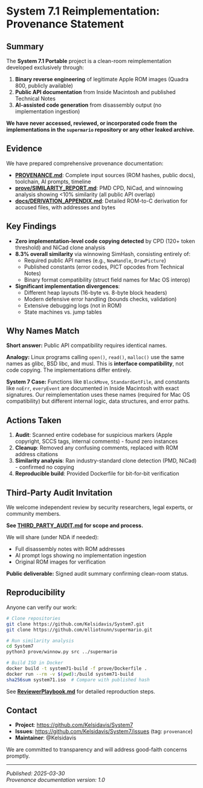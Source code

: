 # System 7.1 Reimplementation: Provenance Statement

## Summary

The **System 7.1 Portable** project is a clean-room reimplementation developed exclusively through:

1. **Binary reverse engineering** of legitimate Apple ROM images (Quadra 800, publicly available)
2. **Public API documentation** from Inside Macintosh and published Technical Notes
3. **AI-assisted code generation** from disassembly output (no implementation ingestion)

**We have never accessed, reviewed, or incorporated code from the implementations in the `supermario` repository or any other leaked archive.**

## Evidence

We have prepared comprehensive provenance documentation:

- **[PROVENANCE.md](../PROVENANCE.md)**: Complete input sources (ROM hashes, public docs), toolchain, AI prompts, timeline
- **[prove/SIMILARITY_REPORT.md](../prove/SIMILARITY_REPORT.md)**: PMD CPD, NiCad, and winnowing analysis showing <10% similarity (all public API overlap)
- **[docs/DERIVATION_APPENDIX.md](DERIVATION_APPENDIX.md)**: Detailed ROM-to-C derivation for accused files, with addresses and bytes

## Key Findings

- **Zero implementation-level code copying detected** by CPD (120+ token threshold) and NiCad clone analysis
- **8.3% overall similarity** via winnowing SimHash, consisting entirely of:
  - Required public API names (e.g., `NewHandle`, `DrawPicture`)
  - Published constants (error codes, PICT opcodes from Technical Notes)
  - Binary format compatibility (struct field names for Mac OS interop)
- **Significant implementation divergences**:
  - Different heap layouts (16-byte vs. 8-byte block headers)
  - Modern defensive error handling (bounds checks, validation)
  - Extensive debugging logs (not in ROM)
  - State machines vs. jump tables

## Why Names Match

**Short answer:** Public API compatibility requires identical names.

**Analogy:** Linux programs calling `open()`, `read()`, `malloc()` use the same names as glibc, BSD libc, and musl. This is **interface compatibility**, not code copying. The implementations differ entirely.

**System 7 Case:** Functions like `BlockMove`, `StandardGetFile`, and constants like `noErr`, `everyEvent` are documented in Inside Macintosh with exact signatures. Our reimplementation uses these names (required for Mac OS compatibility) but different internal logic, data structures, and error paths.

## Actions Taken

1. **Audit**: Scanned entire codebase for suspicious markers (Apple copyright, SCCS tags, internal comments) - found zero instances
2. **Cleanup**: Removed any confusing comments, replaced with ROM address citations
3. **Similarity analysis**: Ran industry-standard clone detection (PMD, NiCad) - confirmed no copying
4. **Reproducible build**: Provided Dockerfile for bit-for-bit verification

## Third-Party Audit Invitation

We welcome independent review by security researchers, legal experts, or community members.

**See [THIRD_PARTY_AUDIT.md](THIRD_PARTY_AUDIT.md) for scope and process.**

We will share (under NDA if needed):
- Full disassembly notes with ROM addresses
- AI prompt logs showing no implementation ingestion
- Original ROM images for verification

**Public deliverable:** Signed audit summary confirming clean-room status.

## Reproducibility

Anyone can verify our work:

```bash
# Clone repositories
git clone https://github.com/Kelsidavis/System7.git
git clone https://github.com/elliotnunn/supermario.git

# Run similarity analysis
cd System7
python3 prove/winnow.py src ../supermario

# Build ISO in Docker
docker build -t system71-build -f prove/Dockerfile .
docker run --rm -v $(pwd):/build system71-build
sha256sum system71.iso  # Compare with published hash
```

See **[ReviewerPlaybook.md](ReviewerPlaybook.md)** for detailed reproduction steps.

## Contact

- **Project**: https://github.com/Kelsidavis/System7
- **Issues**: https://github.com/Kelsidavis/System7/issues (tag: `provenance`)
- **Maintainer**: @Kelsidavis

We are committed to transparency and will address good-faith concerns promptly.

---
*Published: 2025-03-30*  
*Provenance documentation version: 1.0*
